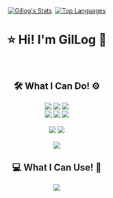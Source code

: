 <div align=center>


[![Gillog's Stats](https://github-readme-stats.vercel.app/api?username=swgil007&show_icons=true&theme=dracula)](https://github.com/swgil007?tab=repositories)
&nbsp;[![Top Languages](https://github-readme-stats.vercel.app/api/top-langs/?username=swgil007&layout=compact&theme=dracula)](https://github.com/swgil007?tab=repositories)

# ⭐ Hi! I'm GilLog 🚀

<br>

## 🛠 What I Can Do! ⚙ 



<img src="https://img.shields.io/badge/Java-007396?style=flat&logo=Java&logoColor=white"/>
<img src="https://img.shields.io/badge/PHP-777BB4?style=flat&logo=Php&logoColor=white"/>
<img src="https://img.shields.io/badge/Python-3776AB?style=flat&logo=Python&logoColor=white"/>

<br>

<img src="https://img.shields.io/badge/Spring-6DB33F?style=flat&logo=Spring&logoColor=white"/>
<img src="https://img.shields.io/badge/JavaScript-F7DF1E?style=flat&logo=JavaScript&logoColor=white"/>
<img src="https://img.shields.io/badge/jQuery-0769AD?style=flat&logo=jQuery&logoColor=white"/>

<br>
<br>

<img src="https://img.shields.io/badge/MySQL-4479A1?style=flat&logo=MySQL&logoColor=white"/>
<img src="https://img.shields.io/badge/Oracle-F80000?style=flat&logo=Oracle&logoColor=white"/>

<br>
<br>
<img src="https://img.shields.io/badge/AWS-232F3E?style=flat&logo=amazon-aws&logoColor=white"/>

## 💻 What I Can Use! 🧰

<img src="https://img.shields.io/badge/Eclipse-2C2255?style=flat&logo=eclipse-ide&logoColor=white"/>
</div>



<!--
**swgil007/swgil007** is a ✨ _special_ ✨ repository because its `README.md` (this file) appears on your GitHub profile.

Here are some ideas to get you started:

- 🔭 I’m currently working on ...
- 🌱 I’m currently learning ...
- 👯 I’m looking to collaborate on ...
- 🤔 I’m looking for help with ...
- 💬 Ask me about ...
- 📫 How to reach me: ...
- 😄 Pronouns: ...
- ⚡ Fun fact: ...

-->
